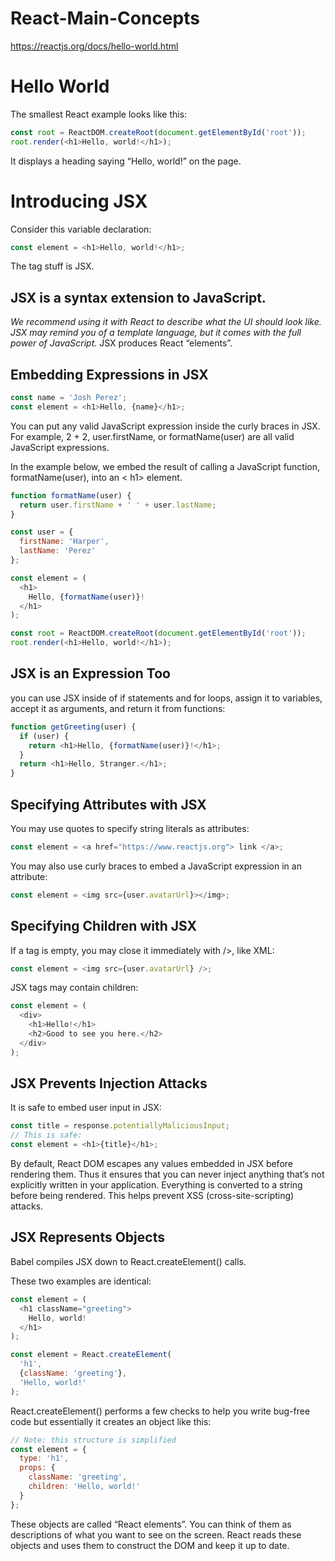 # React-Main-Concepts
https://reactjs.org/docs/hello-world.html

# Hello World
The smallest React example looks like this:
```javascript
const root = ReactDOM.createRoot(document.getElementById('root'));
root.render(<h1>Hello, world!</h1>);
```
It displays a heading saying “Hello, world!” on the page.

# Introducing JSX
Consider this variable declaration:
```javascript
const element = <h1>Hello, world!</h1>;
```

The tag stuff is JSX.

## JSX is a syntax extension to JavaScript.
*We recommend using it with React to describe what the UI should look like. JSX may remind you of a template language, but it comes with the full power of JavaScript.*
JSX produces React “elements”.

## Embedding Expressions in JSX
```javascript
const name = 'Josh Perez';
const element = <h1>Hello, {name}</h1>;
```

You can put any valid JavaScript expression inside the curly braces in JSX. For example, 2 + 2, user.firstName, or formatName(user) are all valid JavaScript expressions.

In the example below, we embed the result of calling a JavaScript function, formatName(user), into an  < h1> element.

```javascript
function formatName(user) {
  return user.firstName + ' ' + user.lastName;
}

const user = {
  firstName: 'Harper',
  lastName: 'Perez'
};

const element = (
  <h1>
    Hello, {formatName(user)}!
  </h1>
);

const root = ReactDOM.createRoot(document.getElementById('root'));
root.render(<h1>Hello, world!</h1>);
```

## JSX is an Expression Too
you can use JSX inside of if statements and for loops, assign it to variables, accept it as arguments, and return it from functions:

```javascript
function getGreeting(user) {
  if (user) {
    return <h1>Hello, {formatName(user)}!</h1>;
  }
  return <h1>Hello, Stranger.</h1>;
}
```

## Specifying Attributes with JSX

You may use quotes to specify string literals as attributes:

```javascript
const element = <a href="https://www.reactjs.org"> link </a>;
```

You may also use curly braces to embed a JavaScript expression in an attribute:
```javascript
const element = <img src={user.avatarUrl}></img>;

```

## Specifying Children with JSX
If a tag is empty, you may close it immediately with />, like XML:
```javascript
const element = <img src={user.avatarUrl} />;
```
JSX tags may contain children:
```javascript
const element = (
  <div>
    <h1>Hello!</h1>
    <h2>Good to see you here.</h2>
  </div>
);

```

## JSX Prevents Injection Attacks
It is safe to embed user input in JSX:
```javascript
const title = response.potentiallyMaliciousInput;
// This is safe:
const element = <h1>{title}</h1>;
```
By default, React DOM escapes any values embedded in JSX before rendering them. Thus it ensures that you can never inject anything that’s not explicitly written in your application. Everything is converted to a string before being rendered. This helps prevent XSS (cross-site-scripting) attacks.

## JSX Represents Objects
Babel compiles JSX down to React.createElement() calls.

These two examples are identical:
```javascript
const element = (
  <h1 className="greeting">
    Hello, world!
  </h1>
);
```
```javascript
const element = React.createElement(
  'h1',
  {className: 'greeting'},
  'Hello, world!'
);
```

React.createElement() performs a few checks to help you write bug-free code but essentially it creates an object like this:
```javascript
// Note: this structure is simplified
const element = {
  type: 'h1',
  props: {
    className: 'greeting',
    children: 'Hello, world!'
  }
};
```

These objects are called “React elements”. You can think of them as descriptions of what you want to see on the screen. React reads these objects and uses them to construct the DOM and keep it up to date.







